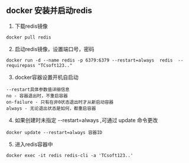 ## docker 安装并启动redis

1. 下载redis镜像
```shell
docker pull redis 
```

2. 启动redis镜像，设置端口号，密码
```shell
docker run -d --name redis -p 6379:6379 --restart=always  redis  --requirepass "TCsoft123.."
```

3. docker容器设置开机自启动
```shell
--restart具体参数值详细信息
no - 容器退出时，不重启容器
on-failure - 只有在非0状态退出时才从新启动容器
always - 无论退出状态是如何，都重启容器
```

4. 如果创建时未指定 --restart=always ,可通过 update 命令更改
```shell
docker update --restart=always 容器ID
```

5. 进入redis容器中
```shell
docker exec -it redis redis-cli -a 'TCsoft123..'
```